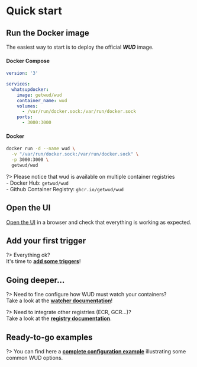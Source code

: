 # Quick start

## Run the Docker image
The easiest way to start is to deploy the official _**WUD**_ image.

<!-- tabs:start -->
#### **Docker Compose**
```yaml
version: '3'

services:
  whatsupdocker:
    image: getwud/wud
    container_name: wud
    volumes:
      - /var/run/docker.sock:/var/run/docker.sock
    ports:
      - 3000:3000
```
#### **Docker**
```bash
docker run -d --name wud \
  -v "/var/run/docker.sock:/var/run/docker.sock" \
  -p 3000:3000 \
  getwud/wud
```
<!-- tabs:end -->

?> Please notice that wud is available on multiple container registries \
\- Docker Hub: `getwud/wud` \
\- Github Container Registry: `ghcr.io/getwud/wud`

## Open the UI
[Open the UI](http://localhost:3000) in a browser and check that everything is working as expected.

## Add your first trigger
?> Everything ok? \
It's time to [**add some triggers**](configuration/triggers/)!

## Going deeper...

?> Need to fine configure how WUD must watch your containers? \
Take a look at the [**watcher documentation**](configuration/watchers/)!
  
?> Need to integrate other registries (ECR, GCR...)? \
Take a look at the [**registry documentation**](configuration/registries/).

## Ready-to-go examples
?> You can find here a **[complete configuration example](configuration/?id=complete-example)** illustrating some common WUD options.